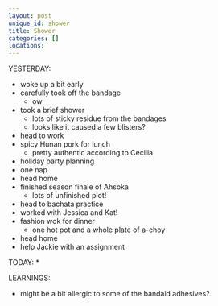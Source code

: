 ```yaml
---
layout: post
unique_id: shower
title: Shower
categories: []
locations: 
---
```


YESTERDAY:
* woke up a bit early
* carefully took off the bandage
  * ow
* took a brief shower
  * lots of sticky residue from the bandages
  * looks like it caused a few blisters?
* head to work
* spicy Hunan pork for lunch
  * pretty authentic according to Cecilia
* holiday party planning
* one nap
* head home
* finished season finale of Ahsoka
  * lots of unfinished plot!
* head to bachata practice
* worked with Jessica and Kat!
* fashion wok for dinner
  * one hot pot and a whole plate of a-choy
* head home
* help Jackie with an assignment

TODAY:
* 

LEARNINGS:
* might be a bit allergic to some of the bandaid adhesives?
